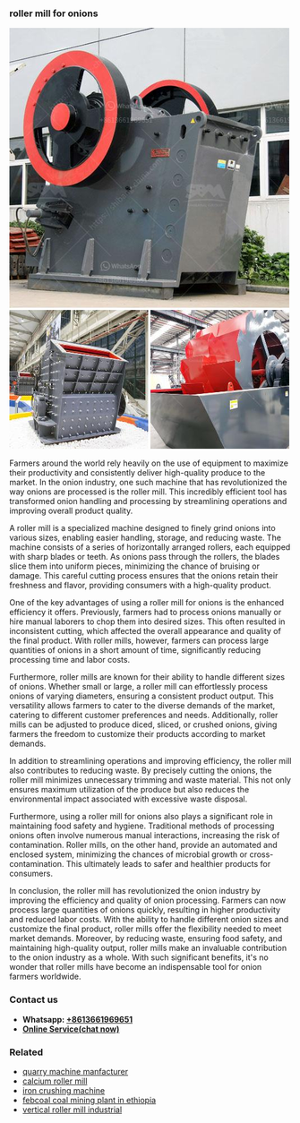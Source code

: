 <h3>roller mill for onions</h3><img src='1703042435.jpg' alt=''><p>Farmers around the world rely heavily on the use of equipment to maximize their productivity and consistently deliver high-quality produce to the market. In the onion industry, one such machine that has revolutionized the way onions are processed is the roller mill. This incredibly efficient tool has transformed onion handling and processing by streamlining operations and improving overall product quality.</p><p>A roller mill is a specialized machine designed to finely grind onions into various sizes, enabling easier handling, storage, and reducing waste. The machine consists of a series of horizontally arranged rollers, each equipped with sharp blades or teeth. As onions pass through the rollers, the blades slice them into uniform pieces, minimizing the chance of bruising or damage. This careful cutting process ensures that the onions retain their freshness and flavor, providing consumers with a high-quality product.</p><p>One of the key advantages of using a roller mill for onions is the enhanced efficiency it offers. Previously, farmers had to process onions manually or hire manual laborers to chop them into desired sizes. This often resulted in inconsistent cutting, which affected the overall appearance and quality of the final product. With roller mills, however, farmers can process large quantities of onions in a short amount of time, significantly reducing processing time and labor costs.</p><p>Furthermore, roller mills are known for their ability to handle different sizes of onions. Whether small or large, a roller mill can effortlessly process onions of varying diameters, ensuring a consistent product output. This versatility allows farmers to cater to the diverse demands of the market, catering to different customer preferences and needs. Additionally, roller mills can be adjusted to produce diced, sliced, or crushed onions, giving farmers the freedom to customize their products according to market demands.</p><p>In addition to streamlining operations and improving efficiency, the roller mill also contributes to reducing waste. By precisely cutting the onions, the roller mill minimizes unnecessary trimming and waste material. This not only ensures maximum utilization of the produce but also reduces the environmental impact associated with excessive waste disposal.</p><p>Furthermore, using a roller mill for onions also plays a significant role in maintaining food safety and hygiene. Traditional methods of processing onions often involve numerous manual interactions, increasing the risk of contamination. Roller mills, on the other hand, provide an automated and enclosed system, minimizing the chances of microbial growth or cross-contamination. This ultimately leads to safer and healthier products for consumers.</p><p>In conclusion, the roller mill has revolutionized the onion industry by improving the efficiency and quality of onion processing. Farmers can now process large quantities of onions quickly, resulting in higher productivity and reduced labor costs. With the ability to handle different onion sizes and customize the final product, roller mills offer the flexibility needed to meet market demands. Moreover, by reducing waste, ensuring food safety, and maintaining high-quality output, roller mills make an invaluable contribution to the onion industry as a whole. With such significant benefits, it's no wonder that roller mills have become an indispensable tool for onion farmers worldwide.</p><h3>Contact us</h3><ul><li><strong>Whatsapp:&nbsp;<a href="https://wa.me/8613661969651">+8613661969651</a></strong></li><li><a href="https://swt.shibang-china.com/?git&amp;zhl&amp;roller mill for onions"><strong>Online Service(chat now)</strong></a></li></ul><h3>Related</h3><ul><li><a href='quarry machine manfacturer.md'>quarry machine manfacturer</a></li><li><a href='calcium roller mill.md'>calcium roller mill</a></li><li><a href='iron crushing machine.md'>iron crushing machine</a></li><li><a href='febcoal coal mining plant in ethiopia.md'>febcoal coal mining plant in ethiopia</a></li><li><a href='vertical roller mill industrial.md'>vertical roller mill industrial</a></li></ul>
